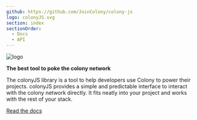 ```yaml
---
github: https://github.com/JoinColony/colony-js
logo: colonyJS.svg
section: index
sectionOrder:
  - Docs
  - API
---
```


![logo](/img/colony-js.png)

**The best tool to poke the colony network**

The colonyJS library is a tool to help developers use Colony to power their projects. colonyJS provides a simple and predictable interface to interact with the colony network directly. It fits neatly into your project and works with the rest of your stack.

[Read the docs](docs-quickstart/ "Docs")

